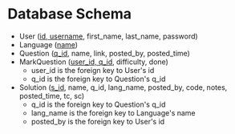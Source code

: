 # Database Schema

- User (<ins>id, username</ins>, first_name, last_name, password)
- Language (<ins>name</ins>) <br>
- Question (<ins>q_id</ins>, name, link, posted_by, posted_time)
- MarkQuestion (<ins>user_id, q_id</ins>, difficulty, done) <br>
  - user_id is the foreign key to User's id
  - q_id is the foreign key to Question's q_id
- Solution (<ins>s_id</ins>, name, q_id, lang_name, posted_by, code, notes, posted_time, tc, sc)
  - q_id is the foreign key to Question's q_id
  - lang_name is the foreign key to Language's name
  - posted_by is the foreign key to User's id
